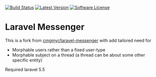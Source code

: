 [![Build Status](https://img.shields.io/travis/makeabledk/laravel-messenger.svg?style=flat-square)](https://travis-ci.org/makeabledk/laravel-messenger)
[![Latest Version](https://img.shields.io/github/release/makeabledk/laravel-messenger.svg?style=flat-square)](https://github.com/makeabledk/laravel-messenger/releases)
[![Software License](https://img.shields.io/badge/license-MIT-brightgreen.svg?style=flat-square)](LICENSE)

# Laravel Messenger

This is a fork from [cmgmyr/laravel-messenger](https://github.com/cmgmyr/laravel-messenger) with add tailored need for 

- Morphable users rather than a fixed user-type
- Morphable subject on a thread (a thread can be about some other specific entity)

Required laravel 5.5